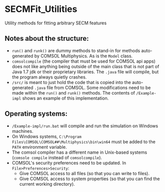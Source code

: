 # SECMFit_Utilities
Utility methods for fitting arbitrary SECM features

## Notes about the structure:
- `run()` and `runk()` are dummy methods to stand-in for methods auto-generated by COMSOL Multiphysics. As is the `Model` class.
- `comsolcompile` (the compiler that must be used for COMSOL api apps) does not like anything being outside of the main class that is not part of Java 1.7 jdk or their proprietary libraries. The `.java` file will compile, but the program always quietly crashes.
- `/src/` is meant to just hold the code that is copied into the auto-generated `.java` file from COMSOL. Some modifications need to be made within the `run()` and `runk()` methods. The contents of `/Example-impl` shows an example of this implementation.

## Operating systems:
- `/Example-impl/run.bat` will compile and run the simulation on Windows machines.
- On Windows systems, `C:\Program Files\COMSOL\COMSOL##\Multiphysics\bin\win64` must be added to the `PATH` environment variable.
- The comsol compiler has a different name in Unix-based systems (`comsole compile` instead of `comsolcompile`).
- COMSOL's security preferences need to be updated. In `File>Preferences>Security`:
  - Give COMSOL access to all files (so that you can write to files).
  - Give COMSOL access to system properties (so that you can find the current working directory).
